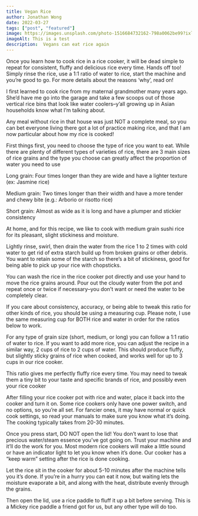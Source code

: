 ```yaml
---
title: Vegan Rice
author: Jonathan Wong 
date: 2022-03-27
tags: ["post", "featured"]
image: https://images.unsplash.com/photo-1516684732162-798a0062be99?ixlib=rb-1.2.1&ixid=MnwxMjA3fDB8MHxwaG90by1wYWdlfHx8fGVufDB8fHx8&auto=format&fit=crop&w=687&q=80
imageAlt: This is a test
description:  Vegans can eat rice again
---
```

Once you learn how to cook rice in a rice cooker, it will be dead simple to repeat for consistent, fluffy and delicious rice every time. Hands off too! Simply rinse the rice, use a 1:1 ratio of water to rice, start the machine and you’re good to go. For more details about the reasons ‘why’, read on!

I first learned to cook rice from my maternal grandmother many years ago. She’d have me go into the garage and take a few scoops out of those vertical rice bins that look like water coolers–y’all growing up in Asian households know what I’m talking about.

Any meal without rice in that house was just NOT a complete meal, so you can bet everyone living there got a lot of practice making rice, and that I am now particular about how my rice is cooked!

First things first, you need to choose the type of rice you want to eat. While there are plenty of different types of varieties of rice, there are 3 main sizes of rice grains and the type you choose can greatly affect the proportion of water you need to use

Long grain: Four times longer than they are wide and have a lighter texture (ex: Jasmine rice)

Medium grain: Two times longer than their width and have a more tender and chewy bite (e.g.: Arborio or risotto rice)

Short grain: Almost as wide as it is long and have a plumper and stickier consistency

At home, and for this recipe, we like to cook with medium grain sushi rice for its pleasant, slight stickiness and moisture.

Lightly rinse, swirl, then drain the water from the rice 1 to 2 times with cold water to get rid of extra starch build up from broken grains or other debris. You want to retain some of the starch so there’s a bit of stickiness, good for being able to pick up your rice with chopsticks.

You can wash the rice in the rice cooker pot directly and use your hand to move the rice grains around. Pour out the cloudy water from the pot and repeat once or twice if necessary–you don’t want or need the water to be completely clear.

If you care about consistency, accuracy, or being able to tweak this ratio for other kinds of rice, you should be using a measuring cup. Please note, I use the same measuring cup for BOTH rice and water in order for the ratios below to work.

For any type of grain size (short, medium, or long) you can follow a 1:1 ratio of water to rice. If you want to add more rice, you can adjust the recipe in a similar way, 2 cups of rice to 2 cups of water. This should produce fluffy, but slightly sticky grains of rice when cooked, and works well for up to 3 cups in our rice cooker.

This ratio gives me perfectly fluffy rice every time. You may need to tweak them a tiny bit to your taste and specific brands of rice, and possibly even your rice cooker 

After filling your rice cooker pot with rice and water, place it back into the cooker and turn it on. Some rice cookers only have one power switch, and no options, so you’re all set. For fancier ones, it may have normal or quick cook settings, so read your manuals to make sure you know what it’s doing. The cooking typically takes from 20-30 minutes.

Once you press start, DO NOT open the lid! You don’t want to lose that precious water/steam essence you’ve got going on. Trust your machine and it’ll do the work for you. Most modern rice cookers will make a little sound or have an indicator light to let you know when it’s done. Our cooker has a “keep warm” setting after the rice is done cooking.

Let the rice sit in the cooker for about 5-10 minutes after the machine tells you it’s done. If you’re in a hurry you can eat it now, but waiting lets the moisture evaporate a bit, and along with the heat, distribute evenly through the grains.

Then open the lid, use a rice paddle to fluff it up a bit before serving. This is a Mickey rice paddle a friend got for us, but any other type will do too. 